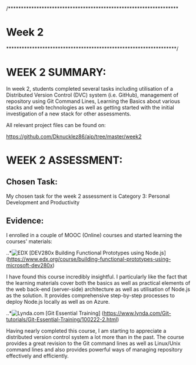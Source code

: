 /******************************************************************
# Week 2
******************************************************************/

# WEEK 2 SUMMARY:

In week 2, students completed several tasks including utilisation of a Distributed Version Control (DVC) system (i.e. GitHub), management of repository using Git Command Lines, Learning the Basics about various stacks and web technologies as well as getting started with the initial investigation of a new stack for other assessments.

All relevant project files can be found on:

https://github.com/Dknucklez86/aip/tree/master/week2

# WEEK 2 ASSESSMENT:

## Chosen Task:

My chosen task for the week 2 assessment is Category 3: Personal Development and Productivity

## Evidence:

I enrolled in a couple of MOOC (Online) courses and started learning the courses' materials:

..*![EDX](https://www.edx.org/sites/default/files/mediakit/image/thumb/edx_logo_200x200.png) 
[DEV280x Building Functional Prototypes using Node.js] (https://www.edx.org/course/building-functional-prototypes-using-microsoft-dev280x)

I have found this course incredibly insightful. I particularly like the fact that the learning materials cover both the basics as well as practical elements of the web back-end (server-side) architecture as well as utilisation of Node.js as the solution. It provides comprehensive step-by-step processes to deploy Node.js locally as well as on Azure.

..*![Lynda.com](https://www.brandsoftheworld.com/sites/default/files/styles/logo-thumbnail/public/0001/9770/brand.gif?itok=Q9uFKTbg)
[Git Essential Training] (https://www.lynda.com/Git-tutorials/Git-Essential-Training/100222-2.html)

Having nearly completed this course, I am starting to appreciate a distributed version control system a lot more than in the past. The course provides a great revision to the Git command lines as well as Linux/Unix command lines and also provides powerful ways of managing repository effectively and efficiently. 

